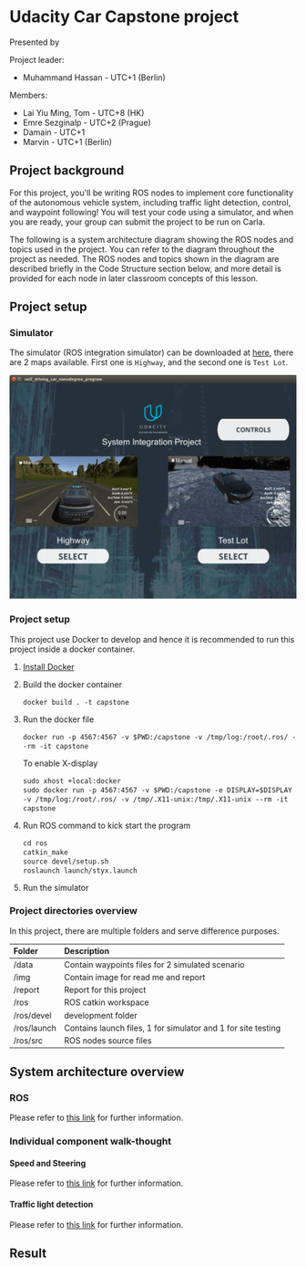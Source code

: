 # Udacity Car Capstone project 

[//]: # (Image References)

[image1]: ../imgs/simulator.png "simulator"
[image2]: ../imgs/ros_code_structure.PNG "ros code structure"
[image3]: ../imgs/tl-detector-ros-graph.png "traffic light detector node"
[image4]: ../imgs/waypoint-updater-ros-graph.png "waypoint updater node"
[image5]: ../imgs/dbw-node-ros-graph.png "dbw node"

Presented by

Project leader:
* Muhammand Hassan - UTC+1 (Berlin)

Members:
* Lai Yiu Ming, Tom - UTC+8 (HK)
* Emre Sezginalp  - UTC+2 (Prague)
* Damain - UTC+1 
* Marvin - UTC+1 (Berlin)

## Project background
For this project, you'll be writing ROS nodes to implement core functionality of the autonomous vehicle system,
including traffic light detection, control, and waypoint following! You will test your code using a simulator, 
and when you are ready, your group can submit the project to be run on Carla.

The following is a system architecture diagram showing the ROS nodes and topics used in the project. 
You can refer to the diagram throughout the project as needed. The ROS nodes and topics shown in the diagram are 
described briefly in the Code Structure section below, and more detail is provided for each node in later 
classroom concepts of this lesson.

## Project setup


### Simulator

The simulator (ROS integration simulator) can be downloaded at [here](https://github.com/udacity/self-driving-car-sim/releases), 
there are 2 maps available. First one is `Highway`, and the second one is `Test Lot`.


![alt text][image1]

### Project setup


This project use Docker to develop and hence it is recommended to run this project inside a docker container.

1. [Install Docker](https://docs.docker.com/install/)

2. Build the docker container

    ```
    docker build . -t capstone
    ```

3. Run the docker file

    ```
    docker run -p 4567:4567 -v $PWD:/capstone -v /tmp/log:/root/.ros/ --rm -it capstone
    ```
    To enable X-display
    
    ```
    sudo xhost +local:docker
    sudo docker run -p 4567:4567 -v $PWD:/capstone -e DISPLAY=$DISPLAY -v /tmp/log:/root/.ros/ -v /tmp/.X11-unix:/tmp/.X11-unix --rm -it capstone
    ```

4. Run ROS command to kick start the program

    ```
    cd ros
    catkin_make
    source devel/setup.sh
    roslaunch launch/styx.launch
    ```

5. Run the simulator

### Project directories overview

In this project, there are multiple folders and serve difference purposes.

| Folder | Description |
| :------------ | :----------- |
| /data       | Contain waypoints files for 2 simulated scenario  |
| /img       | Contain image for read me and report  |
| /report       | Report for this project |
| /ros       | ROS catkin workspace  |
| /ros/devel       |  development folder |
| /ros/launch       | Contains launch files, 1 for simulator and 1 for site testing |
| /ros/src       | ROS nodes source files  |


## System architecture overview

### ROS

Please refer to [this link](./system_architecture.md) for further information.

### Individual component walk-thought

#### Speed and Steering

Please refer to [this link](./control.md) for further information.

#### Traffic light detection

Please refer to [this link](./preception.md) for further information.

## Result
